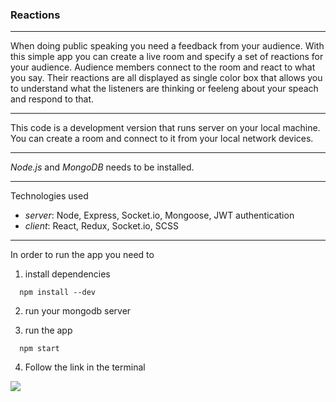 ### Reactions

---

When doing public speaking you need a feedback from your audience. With this simple app you can create a live room and specify a set of reactions for your audience. Audience members connect to the room and react to what you say. Their reactions are all displayed as single color box that allows you to understand what the listeners are thinking or feeleng about your 
speach and respond to that.

---

This code is a development version that runs server on your local machine. You can create a room and connect to it from your local network devices.

---

*Node.js* and *MongoDB* needs to be installed.

---

Technologies used

- *server*: Node, Express, Socket.io, Mongoose, JWT authentication
- *client*: React, Redux, Socket.io, SCSS

---

In order to run the app you need to 

1) install dependencies

```
  npm install --dev
```

2) run your mongodb server

3) run the app

```
  npm start
```

4) Follow the link in the terminal

![](http://i.imgur.com/MFdizM7.png)
